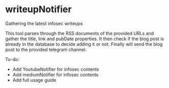 # writeupNotifier
Gathering the latest infosec writeups 

This tool parses through the RSS documents of the provided URLs and gather the title, link and pubDate properties.
It then check if the blog post is already in the database to decide adding it or not.
Finally will send the blog post to the provided telegram channel.

To-do:
- Add YoutubeNotifier for infosec contents
- Add mediumNotifier for infosec contents
- Add full usage guide


